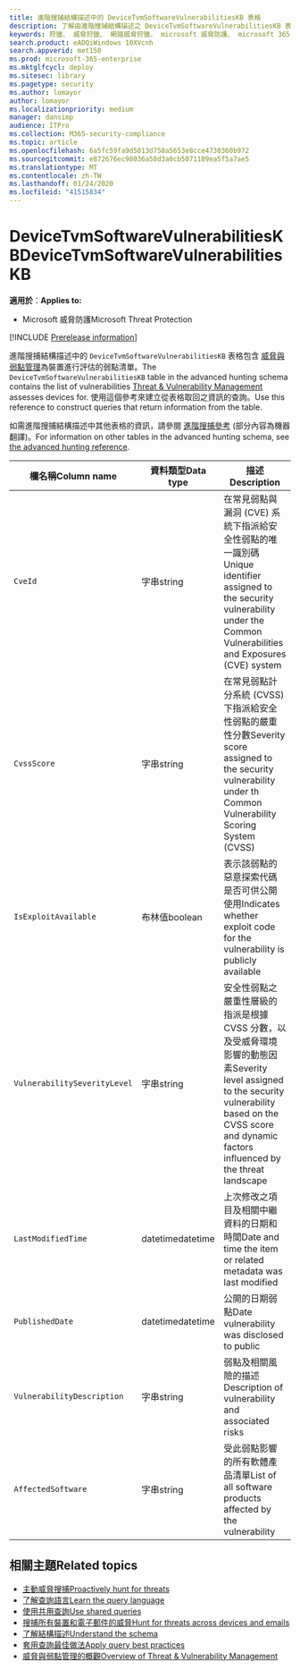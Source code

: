 ```yaml
---
title: 進階搜捕結構描述中的 DeviceTvmSoftwareVulnerabilitiesKB 表格
description: 了解由進階搜捕結構描述之 DeviceTvmSoftwareVulnerabilitiesKB 表格中之威脅與弱點管理所追蹤的軟體弱點。
keywords: 狩獵、 威脅狩獵、 網路威脅狩獵、 microsoft 威脅防護、 microsoft 365、 mtp、 m365、 搜尋、 查詢、 遙測、 結構描述、 參考、 kusto、 表格、 欄、 資料類型、 描述、 進階威脅 & 弱點管理、 TVM，裝置管理，軟體清查，弱點，CVE-2018 識別碼，CVSS，DeviceTvmSoftwareVulnerabilitiesKB
search.product: eADQiWindows 10XVcnh
search.appverid: met150
ms.prod: microsoft-365-enterprise
ms.mktglfcycl: deploy
ms.sitesec: library
ms.pagetype: security
ms.author: lomayor
author: lomayor
ms.localizationpriority: medium
manager: dansimp
audience: ITPro
ms.collection: M365-security-compliance
ms.topic: article
ms.openlocfilehash: 6a5fc59fa9d5013d758a5653e8cce4730360b972
ms.sourcegitcommit: e872676ec98036a50d3a0cb5071109ea5f5a7ae5
ms.translationtype: MT
ms.contentlocale: zh-TW
ms.lasthandoff: 01/24/2020
ms.locfileid: "41515834"
---
```

# <a name="devicetvmsoftwarevulnerabilitieskb"></a><span data-ttu-id="a87da-104">DeviceTvmSoftwareVulnerabilitiesKB</span><span class="sxs-lookup"><span data-stu-id="a87da-104">DeviceTvmSoftwareVulnerabilitiesKB</span></span>

<span data-ttu-id="a87da-105">**適用於**：</span><span class="sxs-lookup"><span data-stu-id="a87da-105">**Applies to:**</span></span>
- <span data-ttu-id="a87da-106">Microsoft 威脅防護</span><span class="sxs-lookup"><span data-stu-id="a87da-106">Microsoft Threat Protection</span></span>

[!INCLUDE [Prerelease information](../includes/prerelease.md)]

<span data-ttu-id="a87da-107">進階搜捕結構描述中的 `DeviceTvmSoftwareVulnerabilitiesKB` 表格包含 [威脅與弱點管理](https://docs.microsoft.com/windows/security/threat-protection/microsoft-defender-atp/next-gen-threat-and-vuln-mgt)為裝置進行評估的弱點清單。</span><span class="sxs-lookup"><span data-stu-id="a87da-107">The `DeviceTvmSoftwareVulnerabilitiesKB` table in the advanced hunting schema contains the list of vulnerabilities [Threat & Vulnerability Management](https://docs.microsoft.com/windows/security/threat-protection/microsoft-defender-atp/next-gen-threat-and-vuln-mgt) assesses devices for.</span></span> <span data-ttu-id="a87da-108">使用這個參考來建立從表格取回之資訊的查詢。</span><span class="sxs-lookup"><span data-stu-id="a87da-108">Use this reference to construct queries that return information from the table.</span></span>

<span data-ttu-id="a87da-109">如需進階搜捕結構描述中其他表格的資訊，請參閱 [進階搜捕參考](advanced-hunting-schema-tables.md) (部分內容為機器翻譯)。</span><span class="sxs-lookup"><span data-stu-id="a87da-109">For information on other tables in the advanced hunting schema, see [the advanced hunting reference](advanced-hunting-schema-tables.md).</span></span>

| <span data-ttu-id="a87da-110">欄名稱</span><span class="sxs-lookup"><span data-stu-id="a87da-110">Column name</span></span> | <span data-ttu-id="a87da-111">資料類型</span><span class="sxs-lookup"><span data-stu-id="a87da-111">Data type</span></span> | <span data-ttu-id="a87da-112">描述</span><span class="sxs-lookup"><span data-stu-id="a87da-112">Description</span></span> |
|-------------|-----------|-------------|
| `CveId` | <span data-ttu-id="a87da-113">字串</span><span class="sxs-lookup"><span data-stu-id="a87da-113">string</span></span> | <span data-ttu-id="a87da-114">在常見弱點與漏洞 (CVE) 系統下指派給安全性弱點的唯一識別碼</span><span class="sxs-lookup"><span data-stu-id="a87da-114">Unique identifier assigned to the security vulnerability under the Common Vulnerabilities and Exposures (CVE) system</span></span> |
| `CvssScore` | <span data-ttu-id="a87da-115">字串</span><span class="sxs-lookup"><span data-stu-id="a87da-115">string</span></span> | <span data-ttu-id="a87da-116">在常見弱點計分系統 (CVSS) 下指派給安全性弱點的嚴重性分數</span><span class="sxs-lookup"><span data-stu-id="a87da-116">Severity score assigned to the security vulnerability under th Common Vulnerability Scoring System (CVSS)</span></span> |
| `IsExploitAvailable` | <span data-ttu-id="a87da-117">布林值</span><span class="sxs-lookup"><span data-stu-id="a87da-117">boolean</span></span> | <span data-ttu-id="a87da-118">表示該弱點的惡意探索代碼是否可供公開使用</span><span class="sxs-lookup"><span data-stu-id="a87da-118">Indicates whether exploit code for the vulnerability is publicly available</span></span> |
| `VulnerabilitySeverityLevel` | <span data-ttu-id="a87da-119">字串</span><span class="sxs-lookup"><span data-stu-id="a87da-119">string</span></span> | <span data-ttu-id="a87da-120">安全性弱點之嚴重性層級的指派是根據 CVSS 分數，以及受威脅環境影響的動態因素</span><span class="sxs-lookup"><span data-stu-id="a87da-120">Severity level assigned to the security vulnerability based on the CVSS score and dynamic factors influenced by the threat landscape</span></span> |
| `LastModifiedTime` | <span data-ttu-id="a87da-121">datetime</span><span class="sxs-lookup"><span data-stu-id="a87da-121">datetime</span></span> | <span data-ttu-id="a87da-122">上次修改之項目及相關中繼資料的日期和時間</span><span class="sxs-lookup"><span data-stu-id="a87da-122">Date and time the item or related metadata was last modified</span></span> |
| `PublishedDate` | <span data-ttu-id="a87da-123">datetime</span><span class="sxs-lookup"><span data-stu-id="a87da-123">datetime</span></span> | <span data-ttu-id="a87da-124">公開的日期弱點</span><span class="sxs-lookup"><span data-stu-id="a87da-124">Date vulnerability was disclosed to public</span></span> |
| `VulnerabilityDescription` | <span data-ttu-id="a87da-125">字串</span><span class="sxs-lookup"><span data-stu-id="a87da-125">string</span></span> | <span data-ttu-id="a87da-126">弱點及相關風險的描述</span><span class="sxs-lookup"><span data-stu-id="a87da-126">Description of vulnerability and associated risks</span></span> |
| `AffectedSoftware` | <span data-ttu-id="a87da-127">字串</span><span class="sxs-lookup"><span data-stu-id="a87da-127">string</span></span> | <span data-ttu-id="a87da-128">受此弱點影響的所有軟體產品清單</span><span class="sxs-lookup"><span data-stu-id="a87da-128">List of all software products affected by the vulnerability</span></span> |

## <a name="related-topics"></a><span data-ttu-id="a87da-129">相關主題</span><span class="sxs-lookup"><span data-stu-id="a87da-129">Related topics</span></span>

- [<span data-ttu-id="a87da-130">主動威脅搜捕</span><span class="sxs-lookup"><span data-stu-id="a87da-130">Proactively hunt for threats</span></span>](advanced-hunting-overview.md)
- [<span data-ttu-id="a87da-131">了解查詢語言</span><span class="sxs-lookup"><span data-stu-id="a87da-131">Learn the query language</span></span>](advanced-hunting-query-language.md)
- [<span data-ttu-id="a87da-132">使用共用查詢</span><span class="sxs-lookup"><span data-stu-id="a87da-132">Use shared queries</span></span>](advanced-hunting-shared-queries.md)
- [<span data-ttu-id="a87da-133">搜捕所有裝置和電子郵件的威脅</span><span class="sxs-lookup"><span data-stu-id="a87da-133">Hunt for threats across devices and emails</span></span>](advanced-hunting-query-emails-devices.md)
- [<span data-ttu-id="a87da-134">了解結構描述</span><span class="sxs-lookup"><span data-stu-id="a87da-134">Understand the schema</span></span>](advanced-hunting-schema-tables.md)
- [<span data-ttu-id="a87da-135">套用查詢最佳做法</span><span class="sxs-lookup"><span data-stu-id="a87da-135">Apply query best practices</span></span>](advanced-hunting-best-practices.md)
- [<span data-ttu-id="a87da-136">威脅與弱點管理的概觀</span><span class="sxs-lookup"><span data-stu-id="a87da-136">Overview of Threat & Vulnerability Management</span></span>](https://docs.microsoft.com/windows/security/threat-protection/microsoft-defender-atp/next-gen-threat-and-vuln-mgt)
